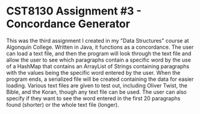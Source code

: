 # CST8130 Assignment #3 - Concordance Generator
This was the third assignment I created in my "Data Structures" course at Algonquin College. Written in Java, it functions as a concordance. The user can load a text file, and then the program will look through the text file and allow the user to see which paragraphs contain a specific word by the use of a HashMap that contains an ArrayList of Strings containing paragraphs with the values being the specific word entered by the user. When the program ends, a serialized file will be created containing the data for easier loading. Various text files are given to test out, including Oliver Twist, the Bible, and the Koran, though any text file can be used. The user can also specify if they want to see the word entered in the first 20 paragraphs found (shorter) or the whole text file (longer).
